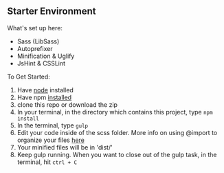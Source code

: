 Starter Environment
---

What's set up here:

- Sass (LibSass)
- Autoprefixer
- Minification & Uglify
- JsHint & CSSLint

To Get Started:

1. Have [node](http://nodejs.org/) installed
2. Have npm [installed](http://blog.nodeknockout.com/post/65463770933/how-to-install-node-js-and-npm)
3. clone this repo or download the zip
4. In your terminal, in the directory which contains this project, type `npm install`
5. In the terminal, type `gulp`
5. Edit your code inside of the scss folder. More info on using @import to organize your files [here](http://sass-guidelin.es/#main-file)
6. Your minified files will be in 'dist/'
7. Keep gulp running. When you want to close out of the gulp task, in the terminal, hit `ctrl + C`
